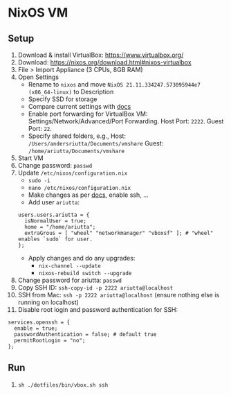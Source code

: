 # NixOS VM

## Setup

1. Download & install VirtualBox: https://www.virtualbox.org/
2. Download: https://nixos.org/download.html#nixos-virtualbox
3. File > Import Appliance (3 CPUs, 8GB RAM)
4. Open Settings
   - Rename to `nixos` and move `NixOS 21.11.334247.573095944e7 (x86_64-linux)` to Description
   - Specify SSD for storage
   - Compare current settings with [docs](https://nixos.org/manual/nixos/stable/#sec-instaling-virtualbox-guest)
   - Enable port forwarding for VirtualBox VM: Settings/Network/Advanced/Port Forwarding. Host Port: `2222`. Guest Port: `22`.
   - Specify shared folders, e.g., Host: `/Users/andersriutta/Documents/vmshare` Guest: `/home/ariutta/Documents/vmshare`
5. Start VM
6. Change password: `passwd`
7. Update `/etc/nixos/configuration.nix`
   - `sudo -i`
   - `nano /etc/nixos/configuration.nix`
   - Make changes as per [docs](https://nixos.org/manual/nixos/stable/#sec-instaling-virtualbox-guest), enable ssh, ...
   - Add user `ariutta`:
   ```
   users.users.ariutta = {
     isNormalUser = true;
     home = "/home/ariutta";
     extraGrous = [ "wheel" "networkmanager" "vboxsf" ]; # "wheel" enables `sudo` for user.
   };
   ```
   - Apply changes and do any upgrades:
     - `nix-channel --update`
     - `nixos-rebuild switch --upgrade`
8. Change password for ariutta: `passwd`
9. Copy SSH ID: `ssh-copy-id -p 2222 ariutta@localhost`
10. SSH from Mac: `ssh -p 2222 ariutta@localhost` (ensure nothing else is running on localhost)
11. Disable root login and password authentication for SSH:
```
services.openssh = {
  enable = true;
  passwordAuthentication = false; # default true
  permitRootLogin = "no";
};
```

## Run

1. `sh ./dotfiles/bin/vbox.sh ssh`
